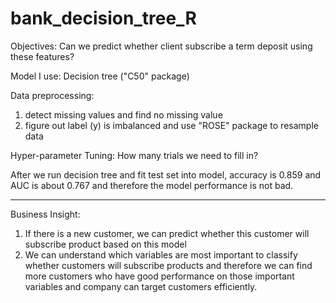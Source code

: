 # bank_decision_tree_R

Objectives: Can we predict whether client subscribe a term deposit using these features?

Model I use: Decision tree ("C50" package)

Data preprocessing:
  1. detect missing values and find no missing value
  2. figure out label (y) is imbalanced and use "ROSE" package to resample data

Hyper-parameter Tuning:
  How many trials we need to fill in?

After we run decision tree and fit test set into model, accuracy is 0.859 and AUC is about 0.767 and therefore the model performance is not bad.

--------------------------------------------------------------------------------------------------------------------------------------
Business Insight:
1. If there is a new customer, we can predict whether this customer will subscribe product based on this model
2. We can understand which variables are most important to classify whether customers will subscribe products and therefore we can find more customers who have good performance on those important variables and company can target customers efficiently.
